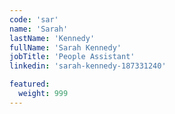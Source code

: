 ```yaml
---
code: 'sar'
name: 'Sarah'
lastName: 'Kennedy'
fullName: 'Sarah Kennedy'
jobTitle: 'People Assistant'
linkedin: 'sarah-kennedy-187331240'

featured:
  weight: 999
---
```

